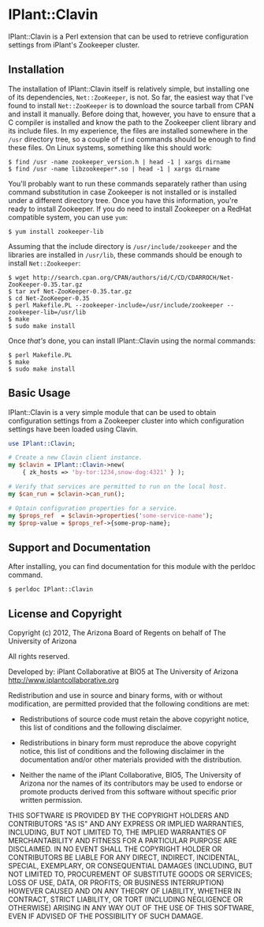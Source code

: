 # IPlant::Clavin

IPlant::Clavin is a Perl extension that can be used to retrieve configuration
settings from iPlant's Zookeeper cluster.

## Installation

The installation of IPlant::Clavin itself is relatively simple, but installing
one of its dependencies, `Net::ZooKeeper`, is not.  So far, the easiest way
that I've found to install `Net::ZooKeeper` is to download the source tarball
from CPAN and install it manually.  Before doing that, however, you have to
ensure that a C compiler is installed and know the path to the Zookeeper
client library and its include files.  In my experience, the files are
installed somewhere in the `/usr` directory tree, so a couple of `find`
commands should be enough to find these files.  On Linux systems, something
like this should work:

```
$ find /usr -name zookeeper_version.h | head -1 | xargs dirname
$ find /usr -name libzookeeper*.so | head -1 | xargs dirname
```

You'll probably want to run these commands separately rather than using
command substitution in case Zookeeper is not installed or is installed under
a different directory tree.  Once you have this information, you're ready to
install Zookeeper.  If you do need to install Zookeeper on a RedHat compatible
system, you can use `yum`:

```
$ yum install zookeeper-lib
```

Assuming that the include directory is `/usr/include/zookeeper` and the
libraries are installed in `/usr/lib`, these commands should be enough to
install `Net::Zookeeper`:

```
$ wget http://search.cpan.org/CPAN/authors/id/C/CD/CDARROCH/Net-ZooKeeper-0.35.tar.gz
$ tar xvf Net-ZooKeeper-0.35.tar.gz
$ cd Net-ZooKeeper-0.35
$ perl Makefile.PL --zookeeper-include=/usr/include/zookeeper --zookeeper-lib=/usr/lib
$ make
$ sudo make install
```

Once _that's_ done, you can install IPlant::Clavin using the normal commands:

```
$ perl Makefile.PL
$ make
$ sudo make install
```

## Basic Usage

IPlant::Clavin is a very simple module that can be used to obtain
configuration settings from a Zookeeper cluster into which configuration
settings have been loaded using Clavin.

```perl
use IPlant::Clavin;

# Create a new Clavin client instance.
my $clavin = IPlant::Clavin->new(
    { zk_hosts => 'by-tor:1234,snow-dog:4321' } );

# Verify that services are permitted to run on the local host.
my $can_run = $clavin->can_run();

# Optain configuration properties for a service.
my $props_ref  = $clavin->properties('some-service-name');
my $prop-value = $props_ref->{some-prop-name};
```

## Support and Documentation

After installing, you can find documentation for this module with the
perldoc command.

```
$ perldoc IPlant::Clavin
```

## License and Copyright

Copyright (c) 2012, The Arizona Board of Regents on behalf of The University
of Arizona

All rights reserved.

Developed by: iPlant Collaborative at BIO5 at The University of Arizona
http://www.iplantcollaborative.org

Redistribution and use in source and binary forms, with or without
modification, are permitted provided that the following conditions are met:

 * Redistributions of source code must retain the above copyright notice, this
   list of conditions and the following disclaimer.

 * Redistributions in binary form must reproduce the above copyright notice,
   this list of conditions and the following disclaimer in the documentation
   and/or other materials provided with the distribution.

 * Neither the name of the iPlant Collaborative, BIO5, The University of
   Arizona nor the names of its contributors may be used to endorse or promote
   products derived from this software without specific prior written
   permission.

THIS SOFTWARE IS PROVIDED BY THE COPYRIGHT HOLDERS AND CONTRIBUTORS "AS IS"
AND ANY EXPRESS OR IMPLIED WARRANTIES, INCLUDING, BUT NOT LIMITED TO, THE
IMPLIED WARRANTIES OF MERCHANTABILITY AND FITNESS FOR A PARTICULAR PURPOSE ARE
DISCLAIMED. IN NO EVENT SHALL THE COPYRIGHT HOLDER OR CONTRIBUTORS BE LIABLE
FOR ANY DIRECT, INDIRECT, INCIDENTAL, SPECIAL, EXEMPLARY, OR CONSEQUENTIAL
DAMAGES (INCLUDING, BUT NOT LIMITED TO, PROCUREMENT OF SUBSTITUTE GOODS OR
SERVICES; LOSS OF USE, DATA, OR PROFITS; OR BUSINESS INTERRUPTION) HOWEVER
CAUSED AND ON ANY THEORY OF LIABILITY, WHETHER IN CONTRACT, STRICT LIABILITY,
OR TORT (INCLUDING NEGLIGENCE OR OTHERWISE) ARISING IN ANY WAY OUT OF THE USE
OF THIS SOFTWARE, EVEN IF ADVISED OF THE POSSIBILITY OF SUCH DAMAGE.

